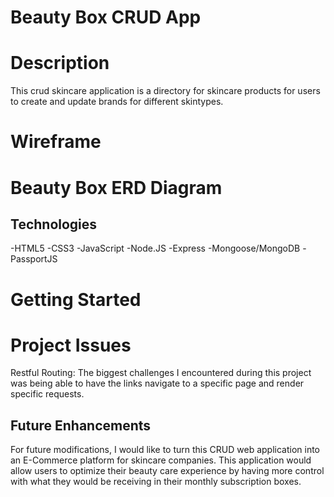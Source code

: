 # Beauty Box CRUD App

# Description
This crud skincare application is a directory for skincare products for users to create and update brands for different skintypes. 

# Wireframe

# Beauty Box ERD Diagram 

## Technologies
-HTML5
-CSS3
-JavaScript
-Node.JS
-Express
-Mongoose/MongoDB
-PassportJS

# Getting Started


# Project Issues 

Restful Routing:
The biggest challenges I encountered during this project was being able to have the links navigate to a specific page and render specific requests. 

## Future Enhancements
For future modifications, I would like to turn this CRUD web application into an E-Commerce platform for skincare companies. This application would allow users to optimize their beauty care experience by having more control with what they would be receiving in their monthly subscription boxes. 
